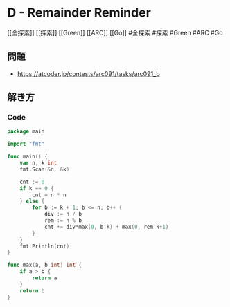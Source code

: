 # D - Remainder Reminder
[[全探索]] [[探索]] [[Green]] [[ARC]] [[Go]]
#全探索 #探索 #Green #ARC #Go 

## 問題
- https://atcoder.jp/contests/arc091/tasks/arc091_b

## 解き方
### Code
```go
package main

import "fmt"

func main() {
	var n, k int
	fmt.Scan(&n, &k)

	cnt := 0
	if k == 0 {
		cnt = n * n
	} else {
		for b := k + 1; b <= n; b++ {
			div := n / b
			rem := n % b
			cnt += div*max(0, b-k) + max(0, rem-k+1)
		}
	}
	fmt.Println(cnt)
}

func max(a, b int) int {
	if a > b {
		return a
	}
	return b
}
```
